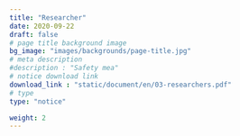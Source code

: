 ```yaml
---
title: "Researcher"
date: 2020-09-22
draft: false
# page title background image
bg_image: "images/backgrounds/page-title.jpg"
# meta description
#description : "Safety mea"
# notice download link
download_link : "static/document/en/03-researchers.pdf"
# type
type: "notice"

weight: 2
---
```

